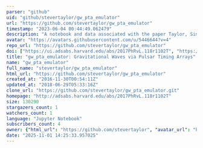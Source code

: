 ```yaml
---
parser: "github"
uid: "github/stevertaylor/gw_pta_emulator"
url: "https://github.com/stevertaylor/gw_pta_emulator"
timestamp: "2023-06-04 00:44:49.062479"
description: "A notebook and data associated with the paper Taylor, Simon, Sampson (2017)"
avatar: "https://avatars.githubusercontent.com/u/5446644?v=4"
repo_url: "https://github.com/stevertaylor/gw_pta_emulator"
doi: ["https://ui.adsabs.harvard.edu/abs/2017PhRvL.118r1102T", "https://ui.adsabs.harvard.edu/abs/2023ascl.soft05016T/abstract"]
title: "gw_pta_emulator: Gravitational Waves via Pulsar Timing Arrays"
name: "gw_pta_emulator"
full_name: "stevertaylor/gw_pta_emulator"
html_url: "https://github.com/stevertaylor/gw_pta_emulator"
created_at: "2016-11-30T00:54:11Z"
updated_at: "2018-06-29T05:33:16Z"
clone_url: "https://github.com/stevertaylor/gw_pta_emulator.git"
homepage: "http://adsabs.harvard.edu/abs/2017PhRvL.118r1102T"
size: 130290
stargazers_count: 1
watchers_count: 1
language: "Jupyter Notebook"
subscribers_count: 4
owner: {"html_url": "https://github.com/stevertaylor", "avatar_url": "https://avatars.githubusercontent.com/u/5446644?v=4", "login": "stevertaylor", "type": "User"}
date: "2025-11-01 14:25:33.957025"
---
```

